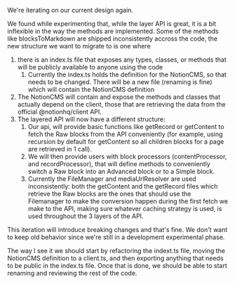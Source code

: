 We're iterating on our current design again.

We found while experimenting that, while the layer API is great, it is a bit inflexible in the way the methods are implemented. Some of the methods like blocksToMarkdown are shipped inconsistently accross the code, the new structure we want to migrate to is one where

1. there is an index.ts file that exposes any types, classes, or methods that will be publicly available to anyone using the code
   1. Currently the index.ts holds the definition for the NotionCMS, so that needs to be changed. There will be a new file (renaming is fine) which will contain the NotionCMS definition
2. The NotionCMS will contain and expose the methods and classes that actually depend on the client, those that are retrieving the data from the official @notionhq/client API.
3. The layered API will now have a different structure:
   1. Our api, will provide basic functions like getRecord or getContent to fetch the Raw blocks from the API conveniently (for example, using recursion by default for getContent so all children blocks for a page are retrieved in 1 call). 
   2. We will then provide users with block processors (contentProcessor, and recordProcessor), that will define methods to conveniently switch a Raw block into an Advanced block or to a Simple block.
   3. Currently the FileManager and mediaUrlResolver are used inconsistently: both the getContent and the getRecord files which retrieve the Raw blocks are the ones that should use the Filemanager to make the conversion happen during the first fetch we make to the API, making sure whatever caching strategy is used, is used throughout the 3 layers of the API.
   

This iteration will introduce breaking changes and that's fine. We don't want to keep old behavior since we're still in a development experimental phase.

The way I see it we should start by refactoring the indext.ts file, moving the NotionCMS definition to a client.ts, and then exporting anything that needs to be public in the index.ts file. Once that is done, we should be able to start renaming and reviewing the rest of the code.